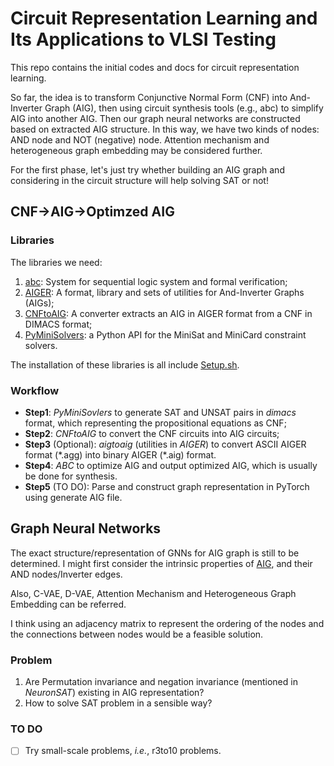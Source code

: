 # Circuit Representation Learning and Its Applications to VLSI Testing 
This repo contains the initial codes and docs for circuit representation learning.

So far, the idea is to transform Conjunctive Normal Form (CNF) into And-Inverter Graph (AIG), then using circuit synthesis tools (e.g., abc) to simplify AIG into another AIG. 
Then our graph neural networks are constructed based on extracted AIG structure. 
In this way, we have two kinds of nodes: AND node and NOT (negative) node. Attention mechanism and heterogeneous graph embedding may be considered further.

For the first phase, let's just try whether building an AIG graph and considering in the circuit structure will help solving SAT or not!

## CNF->AIG->Optimzed AIG
### Libraries
The libraries we need:
1. [abc](https://github.com/berkeley-abc/abc): System for sequential logic system and formal verification;
2. [AIGER](http://fmv.jku.at/aiger/): A format, library and sets of utilities for And-Inverter Graphs (AIGs);
3. [CNFtoAIG](http://fmv.jku.at/cnf2aig/): A converter extracts an AIG in AIGER format from a CNF in DIMACS format;
4. [PyMiniSolvers](https://github.com/liffiton/PyMiniSolvers): a Python API for the MiniSat and MiniCard constraint solvers.

The installation of these libraries is all include [Setup.sh](setup.sh).

### Workflow
* **Step1**: *PyMiniSovlers* to generate SAT and UNSAT pairs in *dimacs* format, which representing the propositional equations as CNF;
* **Step2**: *CNFtoAIG* to convert the CNF circuits into AIG circuits;
* **Step3** (Optional): *aigtoaig* (utilities in *AIGER*) to convert ASCII AIGER format (\*.agg) into binary AIGER (\*.aig) format.
* **Step4**: *ABC* to optimize AIG and output optimized AIG, which is usually be done for synthesis.
* **Step5** (TO DO): Parse and construct graph representation in PyTorch using generate AIG file.

## Graph Neural Networks
The exact structure/representation of GNNs for AIG graph is still to be determined.
I might first consider the intrinsic properties of [AIG](https://en.wikipedia.org/wiki/And-inverter_graph), and their AND nodes/Inverter edges.

Also, C-VAE, D-VAE, Attention Mechanism and Heterogeneous Graph Embedding can be referred.

I think using an adjacency matrix to represent the ordering of the nodes and the connections between nodes would be a feasible solution.

### Problem
1. Are Permutation invariance and negation invariance (mentioned in *NeuronSAT*) existing in AIG representation?
2. How to solve SAT problem in a sensible way?

### TO DO
- [ ] Try small-scale problems, *i.e.*, r3to10 problems.




